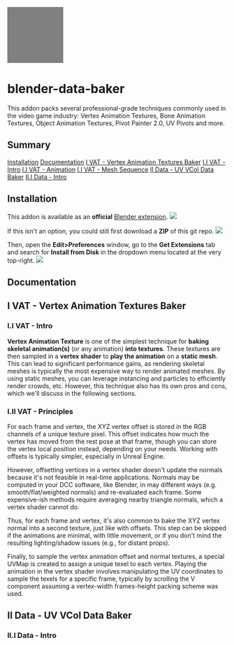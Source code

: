 ![image info](Documentation/Images/gray.jpg)
# blender-data-baker
This addon packs several professional-grade techniques commonly used in the video game industry: Vertex Animation Textures, Bone Animation Textures, Object Animation Textures, Pivot Painter 2.0, UV Pivots and more.

## Summary
[Installation](#i.-installation)
[Documentation](#ii.-documentation)
  [I VAT - Vertex Animation Textures Baker](#i-vat---vertex-animation-textures-baker)
    [I.I VAT - Intro](#i.i-vat---intro)
    [I.I VAT - Animation](#i.i-vat---animation)
    [I.I VAT - Mesh Sequence](#i.i-vat---mesh-sequence)
  [II Data - UV VCol Data Baker](#ii-data---uv-vcol-data-baker)
    [II.I Data - Intro](#ii.i-data---intro)

## Installation
This addon is available as an **official** [Blender extension](https://extensions.blender.org/about/). ![](Documentation/Images/doc_install_03.jpg)

If this isn't an option, you could still first download a **ZIP** of this git repo.
![](Documentation/Images/doc_install_01.jpg)

Then, open the **Edit>Preferences** window, go to the **Get Extensions** tab and search for **Install from Disk** in the dropdown menu located at the very top-right.
![](Documentation/Images/doc_install_04.jpg)

## Documentation

## I VAT - Vertex Animation Textures Baker

### I.I VAT - Intro

**Vertex Animation Texture** is one of the simplest technique for **baking skeletal animation(s)** (or any animation) **into textures**. These textures are then sampled in a **vertex shader** to **play the animation** on a **static mesh**. This can lead to significant performance gains, as rendering skeletal meshes is typically the most expensive way to render animated meshes. By using static meshes, you can leverage instancing and particles to efficiently render crowds, etc. However, this technique also has its own pros and cons, which we'll discuss in the following sections.

### I.II VAT - Principles

For each frame and vertex, the XYZ vertex offset is stored in the RGB channels of a unique texture pixel. This offset indicates how much the vertex has moved from the rest pose at that frame, though you can store the vertex local position instead, depending on your needs. Working with offsets is typically simpler, especially in Unreal Engine.

However, offsetting vertices in a vertex shader doesn't update the normals because it's not feasible in real-time applications. Normals may be computed in your DCC software, like Blender, in may different ways (e.g. smooth/flat/weighted normals) and re-evaluated each frame. Some expensive-ish methods require averaging nearby triangle normals, which a vertex shader cannot do.

Thus, for each frame and vertex, it's also common to bake the XYZ vertex normal into a second texture, just like with offsets. This step can be skipped if the animations are minimal, with little movement, or if you don't mind the resulting lighting/shadow issues (e.g., for distant props).

Finally, to sample the vertex animation offset and normal textures, a special UVMap is created to assign a unique texel to each vertex. Playing the animation in the vertex shader involves manipulating the UV coordinates to sample the texels for a specific frame, typically by scrolling the V component assuming a vertex-width frames-height packing scheme was used.

## II Data - UV VCol Data Baker

### II.I Data - Intro


